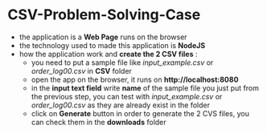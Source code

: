 # CSV-Problem-Solving-Case

- the application is a **Web Page** runs on the browser
- the technology used to made this application is **NodeJS**
- how the application work and **create the 2 CSV files** :
  * you need to put a sample file like _input_example.csv_ or _order_log00.csv_ in **CSV** folder
  * open the app on the browser, it runs on **http://localhost:8080**
  * in the **input text field** write **name** of the sample file you just put from the previous step, you can test with  _input_example.csv_ or _order_log00.csv_ as they are already exist in the folder
  * click on **Generate** button in order to generate the 2 CVS files, you can check them in the **downloads** folder
